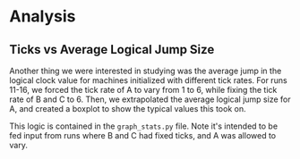# Analysis

## Ticks vs Average Logical Jump Size

Another thing we were interested in studying was the average jump in the logical clock value for machines initialized with different tick rates. For runs 11-16, we forced the tick rate of A to vary from 1 to 6, while fixing the tick rate of B and C to 6. Then, we extrapolated the average logical jump size for A, and created a boxplot to show the typical values this took on.

This logic is contained in the `graph_stats.py` file. Note it's intended to be fed input from runs where B and C had fixed ticks, and A was allowed to vary.
